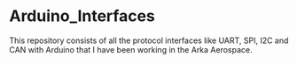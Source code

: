 # Arduino_Interfaces

This repository consists of all the protocol interfaces like UART, SPI, I2C and CAN with Arduino that I have been working in the Arka Aerospace. 
